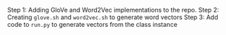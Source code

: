 Step 1: Adding GloVe and Word2Vec implementations to the repo.
Step 2: Creating `glove.sh` and `word2vec.sh` to generate word vectors
Step 3: Add code to `run.py` to generate vectors from the class instance
